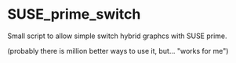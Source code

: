 # SUSE_prime_switch

Small script to allow simple switch hybrid graphcs with SUSE prime.

(probably there  is million better ways to use it, but... "works for me")
